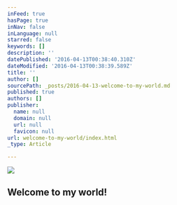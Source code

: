 ```yaml
---
inFeed: true
hasPage: true
inNav: false
inLanguage: null
starred: false
keywords: []
description: ''
datePublished: '2016-04-13T00:38:40.310Z'
dateModified: '2016-04-13T00:38:39.589Z'
title: ''
author: []
sourcePath: _posts/2016-04-13-welcome-to-my-world.md
published: true
authors: []
publisher:
  name: null
  domain: null
  url: null
  favicon: null
url: welcome-to-my-world/index.html
_type: Article

---
```

![](https://the-grid-user-content.s3-us-west-2.amazonaws.com/7281caaf-0a03-4444-9e81-7d8d2b632ba8.jpg)

## Welcome to my world!
